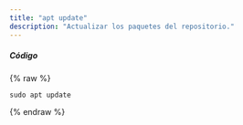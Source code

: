 ```yaml
---
title: "apt update"
description: "Actualizar los paquetes del repositorio."
---
```

##### Código

{% raw %}
~~~liquid
sudo apt update
~~~
{% endraw %}
